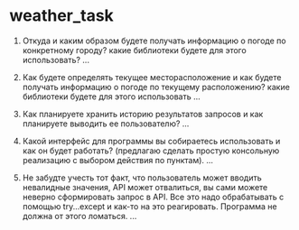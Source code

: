 # weather_task

1) Откуда и каким образом будете получать информацию о погоде по конкретному городу? какие библиотеки будете для этого использовать? 
...

2) Как будете определять текущее месторасположение и как будете получать информацию о погоде по текущему расположению? какие библиотеки будете для этого использовать
...

3) Как планируете хранить историю результатов запросов и как планируете выводить ее пользователю?
...

4) Какой интерфейс для программы вы собираетесь использовать и как он будет работать? (предлагаю сделать простую консольную реализацию с выбором действия по пунктам). 
...

5) Не забудте учесть тот факт, что пользователь может вводить невалидные значения, API может отвалиться, вы сами можете неверно сформировать запрос в API. Все это надо обрабатывать с помощью try...except и как-то на это реагировать. Программа не должна от этого ломаться.
...
